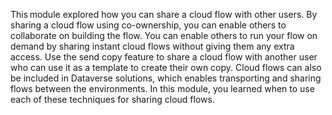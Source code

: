 This module explored how you can share a cloud flow with other users. By sharing a cloud flow using co-ownership, you can enable others to collaborate on building the flow. You can enable others to run your flow on demand by sharing instant cloud flows without giving them any extra access. Use the send copy feature to share a cloud flow with another user who can use it as a template to create their own copy. Cloud flows can also be included in Dataverse solutions, which enables transporting and sharing flows between the environments. In this module, you learned when to use each of these techniques for sharing cloud flows.

